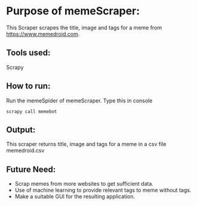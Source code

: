 # Purpose of memeScraper:

This Scraper scrapes the title, image and tags for a meme from https://www.memedroid.com.

## Tools used:

Scrapy

## How to run:

Run the memeSpider of memeScraper.
Type this in console
```
scrapy call memebot
```

## Output:

This scraper returns title, image and tags for a meme in a csv file memedroid.csv

## Future Need:
* Scrap memes from more websites to get sufficient data.
* Use of machine learning to provide relevant tags to meme without tags.
* Make a suitable GUI for the resulting application.
